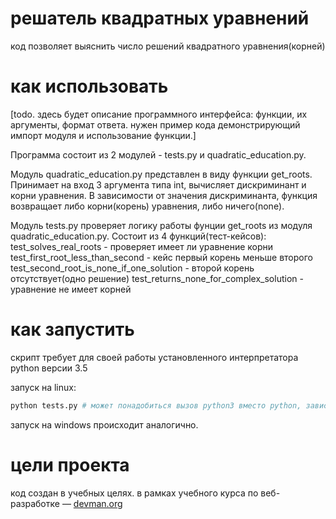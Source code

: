 # решатель квадратных уравнений
код позволяет выяснить число решений квадратного уравнения(корней)


# как использовать

[todo. здесь будет описание программного интерфейса: функции, их аргументы, формат ответа. нужен пример кода демонстрирующий импорт модуля и использование функции.]

Программа состоит из 2 модулей - tests.py и quadratic_education.py.

Модуль quadratic_education.py представлен в виду функции get_roots. Принимает на вход 3 аргумента типа int, вычисляет дискриминант и корни уравнения. В зависимости от значения дискриминанта, функция возвращает либо корни(корень) уравнения, либо ничего(none).

Модуль tests.py проверяет логику работы фунции get_roots из модуля quadratic_education.py.
Состоит из 4 функций(тест-кейсов):
test_solves_real_roots - проверяет имеет ли уравнение корни
test_first_root_less_than_second - кейс первый корень меньше второго
test_second_root_is_none_if_one_solution - второй корень отсутствует(одно решение)
test_returns_none_for_complex_solution - уравнение не имеет корней

# как запустить

скрипт требует для своей работы установленного интерпретатора python версии 3.5

запуск на linux:

```bash
python tests.py # может понадобиться вызов python3 вместо python, зависит от настроек операционной системы
```

запуск на windows происходит аналогично.

# цели проекта

код создан в учебных целях. в рамках учебного курса по веб-разработке ― [devman.org](https://devman.org)
